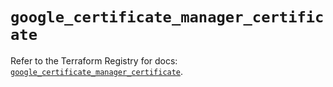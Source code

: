 # `google_certificate_manager_certificate`

Refer to the Terraform Registry for docs: [`google_certificate_manager_certificate`](https://registry.terraform.io/providers/hashicorp/google/5.23.0/docs/resources/certificate_manager_certificate).
